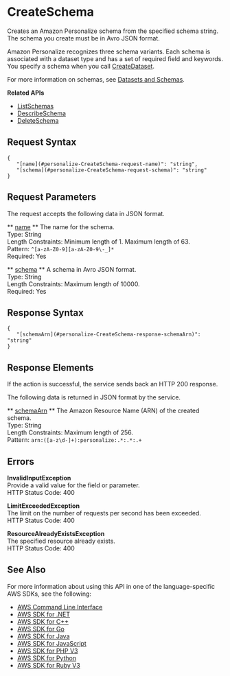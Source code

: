 # CreateSchema<a name="API_CreateSchema"></a>

Creates an Amazon Personalize schema from the specified schema string\. The schema you create must be in Avro JSON format\.

Amazon Personalize recognizes three schema variants\. Each schema is associated with a dataset type and has a set of required field and keywords\. You specify a schema when you call [CreateDataset](API_CreateDataset.md)\.

For more information on schemas, see [Datasets and Schemas](https://docs.aws.amazon.com/personalize/latest/dg/how-it-works-dataset-schema.html)\.

**Related APIs**
+  [ListSchemas](API_ListSchemas.md) 
+  [DescribeSchema](API_DescribeSchema.md) 
+  [DeleteSchema](API_DeleteSchema.md) 

## Request Syntax<a name="API_CreateSchema_RequestSyntax"></a>

```
{
   "[name](#personalize-CreateSchema-request-name)": "string",
   "[schema](#personalize-CreateSchema-request-schema)": "string"
}
```

## Request Parameters<a name="API_CreateSchema_RequestParameters"></a>

The request accepts the following data in JSON format\.

 ** [name](#API_CreateSchema_RequestSyntax) **   <a name="personalize-CreateSchema-request-name"></a>
The name for the schema\.  
Type: String  
Length Constraints: Minimum length of 1\. Maximum length of 63\.  
Pattern: `^[a-zA-Z0-9][a-zA-Z0-9\-_]*`   
Required: Yes

 ** [schema](#API_CreateSchema_RequestSyntax) **   <a name="personalize-CreateSchema-request-schema"></a>
A schema in Avro JSON format\.  
Type: String  
Length Constraints: Maximum length of 10000\.  
Required: Yes

## Response Syntax<a name="API_CreateSchema_ResponseSyntax"></a>

```
{
   "[schemaArn](#personalize-CreateSchema-response-schemaArn)": "string"
}
```

## Response Elements<a name="API_CreateSchema_ResponseElements"></a>

If the action is successful, the service sends back an HTTP 200 response\.

The following data is returned in JSON format by the service\.

 ** [schemaArn](#API_CreateSchema_ResponseSyntax) **   <a name="personalize-CreateSchema-response-schemaArn"></a>
The Amazon Resource Name \(ARN\) of the created schema\.  
Type: String  
Length Constraints: Maximum length of 256\.  
Pattern: `arn:([a-z\d-]+):personalize:.*:.*:.+` 

## Errors<a name="API_CreateSchema_Errors"></a>

 **InvalidInputException**   
Provide a valid value for the field or parameter\.  
HTTP Status Code: 400

 **LimitExceededException**   
The limit on the number of requests per second has been exceeded\.  
HTTP Status Code: 400

 **ResourceAlreadyExistsException**   
The specified resource already exists\.  
HTTP Status Code: 400

## See Also<a name="API_CreateSchema_SeeAlso"></a>

For more information about using this API in one of the language\-specific AWS SDKs, see the following:
+  [AWS Command Line Interface](https://docs.aws.amazon.com/goto/aws-cli/personalize-2018-05-22/CreateSchema) 
+  [AWS SDK for \.NET](https://docs.aws.amazon.com/goto/DotNetSDKV3/personalize-2018-05-22/CreateSchema) 
+  [AWS SDK for C\+\+](https://docs.aws.amazon.com/goto/SdkForCpp/personalize-2018-05-22/CreateSchema) 
+  [AWS SDK for Go](https://docs.aws.amazon.com/goto/SdkForGoV1/personalize-2018-05-22/CreateSchema) 
+  [AWS SDK for Java](https://docs.aws.amazon.com/goto/SdkForJava/personalize-2018-05-22/CreateSchema) 
+  [AWS SDK for JavaScript](https://docs.aws.amazon.com/goto/AWSJavaScriptSDK/personalize-2018-05-22/CreateSchema) 
+  [AWS SDK for PHP V3](https://docs.aws.amazon.com/goto/SdkForPHPV3/personalize-2018-05-22/CreateSchema) 
+  [AWS SDK for Python](https://docs.aws.amazon.com/goto/boto3/personalize-2018-05-22/CreateSchema) 
+  [AWS SDK for Ruby V3](https://docs.aws.amazon.com/goto/SdkForRubyV3/personalize-2018-05-22/CreateSchema) 